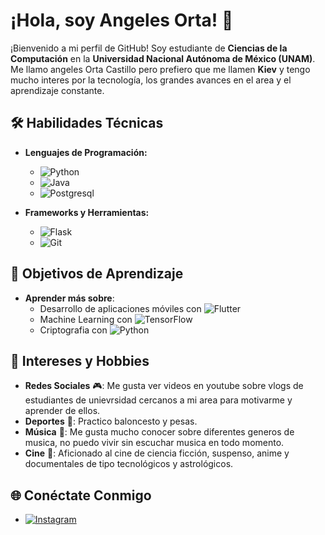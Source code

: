 # ¡Hola, soy **Angeles Orta**! 👋

¡Bienvenido a mi perfil de GitHub! Soy estudiante de **Ciencias de la Computación** en la **Universidad Nacional Autónoma de México (UNAM)**. Me llamo angeles Orta Castillo pero prefiero que me llamen **Kiev** y tengo mucho interes por la tecnología, los grandes avances en el area y el aprendizaje constante.

## 🛠 Habilidades Técnicas

- **Lenguajes de Programación:**
  - ![Python](https://img.shields.io/badge/Python-3776AB?style=for-the-badge&logo=python&logoColor=white) 
  - ![Java](https://img.shields.io/badge/Java-007396?style=for-the-badge&logo=java&logoColor=white)
  - ![Postgresql](https://img.shields.io/badge/Postgresql-007396?style=for-the-badge&logo=postgresql&logoColor=white)

- **Frameworks y Herramientas:**
  - ![Flask](https://img.shields.io/badge/Flask-092E20?style=for-the-badge&logo=Flask&logoColor=white) 
  - ![Git](https://img.shields.io/badge/Git-F05032?style=for-the-badge&logo=git&logoColor=white) 

## 🎯 Objetivos de Aprendizaje

- **Aprender más sobre**:
  - Desarrollo de aplicaciones móviles con ![Flutter](https://img.shields.io/badge/Flutter-02569B?style=for-the-badge&logo=flutter&logoColor=white)
  - Machine Learning con ![TensorFlow](https://img.shields.io/badge/TensorFlow-FF6F00?style=for-the-badge&logo=tensorflow&logoColor=white)
  - Criptografia con ![Python](https://img.shields.io/badge/Python-3776AB?style=for-the-badge&logo=python&logoColor=white) 

## 🌟 Intereses y Hobbies

- **Redes Sociales** 🎮: Me gusta ver videos en youtube sobre vlogs de estudiantes de unievrsidad cercanos a mi area para motivarme y aprender de ellos.
- **Deportes** 🏀: Practico baloncesto y pesas.
- **Música** 🎵: Me gusta mucho conocer sobre diferentes generos de musica, no puedo vivir sin escuchar musica en todo momento.
- **Cine** 🎥: Aficionado al cine de ciencia ficción, suspenso, anime y documentales de tipo tecnológicos y astrológicos.

## 🌐 Conéctate Conmigo
- [![Instagram](https://img.shields.io/badge/Instagram-E4405F?style=for-the-badge&logo=instagram&logoColor=white)]( https://www.instagram.com/angeleskiev_s?igsh=MW05Y2xlMmI2dHV1Nw==)
